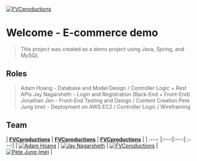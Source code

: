 <a href="http://fvcproductions.com"><img src="https://avatars1.githubusercontent.com/u/4284691?v=3&s=200" title="FVCproductions" alt="FVCproductions"></a>



# Welcome - E-commerce demo

> This project was created as a demo project using Java, Spring, and MySQL

## Roles

> Adam Hoang - Database and Model Design / Controller Logic + Rest APIs
> Jay Nagarsheth - Login and Registration (Back-End + Front-End)
> Jonathan Jen - Front-End Testing and Design / Content Creation
> Pete Jung (me) - Deployment on AWS EC2 / Controller Logic / Wireframing

## Team

| <a href="http://fvcproductions.com" target="_blank">**FVCproductions**</a> | <a href="http://fvcproductions.com" target="_blank">**FVCproductions**</a> | <a href="http://fvcproductions.com" target="_blank">**FVCproductions**</a> |
| :---: |:---:|:---:| :---:|
| [![Adam Hoang](https://avatars2.githubusercontent.com/u/43970042?s=200&v=4)](https://github.com/adam-hoang)   |
 [![Jay Nagarsheth](https://avatars1.githubusercontent.com/u/22063401?s=200&v=4)](https://github.com/jay65533)    | [![FVCproductions](https://avatars2.githubusercontent.com/u/45050768?s=200&v=4)](https://github.com/beastgun7)   | [![Pete Jung (me)](https://avatars1.githubusercontent.com/u/34616060?s=200&v=4)](https://github.com/pjung101)    |